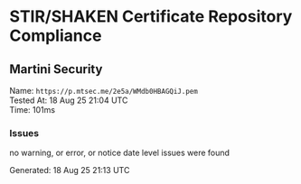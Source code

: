 # STIR/SHAKEN Certificate Repository Compliance

## Martini Security

Name: `https://p.mtsec.me/2e5a/WMdb0HBAGQiJ.pem`\
Tested At: 18 Aug 25 21:04 UTC\
Time: 101ms

### Issues

no warning, or error, or notice date level issues were found

Generated: 18 Aug 25 21:13 UTC